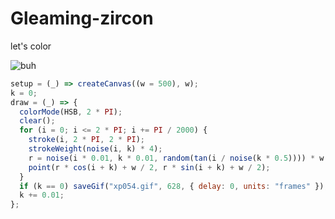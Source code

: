 # Gleaming-zircon
let's color

![buh](https://github.com/nicolasbaez/Gleaming-zircon/blob/main/xp054.gif)
```javascript
setup = (_) => createCanvas((w = 500), w);
k = 0;
draw = (_) => {
  colorMode(HSB, 2 * PI);
  clear();
  for (i = 0; i <= 2 * PI; i += PI / 2000) {
    stroke(i, 2 * PI, 2 * PI);
    strokeWeight(noise(i, k) * 4);
    r = noise(i * 0.01, k * 0.01, random(tan(i / noise(k * 0.5)))) * w * 0.5;
    point(r * cos(i + k) + w / 2, r * sin(i + k) + w / 2);
  }
  if (k == 0) saveGif("xp054.gif", 628, { delay: 0, units: "frames" });
  k += 0.01;
};
